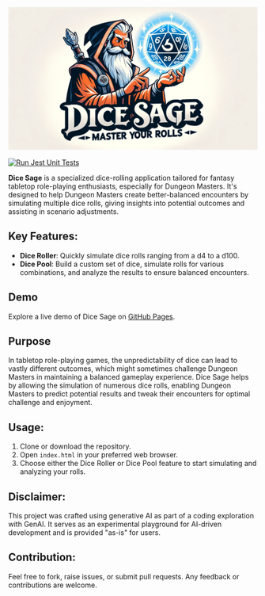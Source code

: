 
![Dice Sage Logo](images/dice_sage_header.png)

[![Run Jest Unit Tests](https://github.com/Wizady/DiceSage/actions/workflows/main.yml/badge.svg)](https://github.com/Wizady/DiceSage/actions/workflows/main.yml)

**Dice Sage** is a specialized dice-rolling application tailored for fantasy tabletop role-playing enthusiasts, especially for Dungeon Masters. It's designed to help Dungeon Masters create better-balanced encounters by simulating multiple dice rolls, giving insights into potential outcomes and assisting in scenario adjustments.

## Key Features:
- **Dice Roller**: Quickly simulate dice rolls ranging from a d4 to a d100.
- **Dice Pool**: Build a custom set of dice, simulate rolls for various combinations, and analyze the results to ensure balanced encounters.

## Demo
Explore a live demo of Dice Sage on [GitHub Pages](https://wizady.github.io/DiceSage/index.html).

## Purpose

In tabletop role-playing games, the unpredictability of dice can lead to vastly different outcomes, which might sometimes challenge Dungeon Masters in maintaining a balanced gameplay experience. Dice Sage helps by allowing the simulation of numerous dice rolls, enabling Dungeon Masters to predict potential results and tweak their encounters for optimal challenge and enjoyment.

## Usage:
1. Clone or download the repository.
2. Open `index.html` in your preferred web browser.
3. Choose either the Dice Roller or Dice Pool feature to start simulating and analyzing your rolls.

## Disclaimer:
This project was crafted using generative AI as part of a coding exploration with GenAI. It serves as an experimental playground for AI-driven development and is provided "as-is" for users.

## Contribution:
Feel free to fork, raise issues, or submit pull requests. Any feedback or contributions are welcome.

